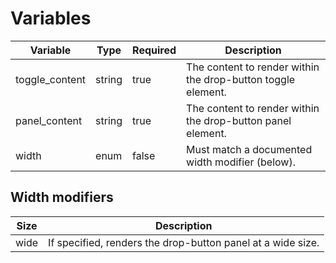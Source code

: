 # Variables
| Variable       | Type    | Required | Description                                                              |
|----------------|---------|----------|--------------------------------------------------------------------------|
| toggle_content | string  | true     | The content to render within the drop-button toggle element.             |
| panel_content  | string  | true     | The content to render within the drop-button panel element.              |
| width          | enum    | false    | Must match a documented width modifier (below).                          |

## Width modifiers
| Size    | Description                                                 |
|---------|-------------------------------------------------------------|
| wide    | If specified, renders the drop-button panel at a wide size. |
